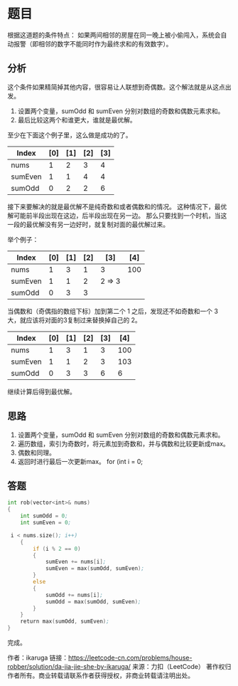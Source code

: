 # 题目 #

根据这道题的条件特点：
如果两间相邻的房屋在同一晚上被小偷闯入，系统会自动报警（即相邻的数字不能同时作为最终求和的有效数字）。

## 分析 ##

这个条件如果精简掉其他内容，很容易让人联想到奇偶数。这个解法就是从这点出发。

1. 设置两个变量，sumOdd 和 sumEven 分别对数组的奇数和偶数元素求和。  
1. 最后比较这两个和谁更大，谁就是最优解。

至少在下面这个例子里，这么做是成功的了。

 | Index | [0] |[1] |	[2] |	[3] |
|----|----|----|----|----|
|nums |	1| 	2| 	3 |	4|
|sumEven |	1| 	1| 	4| 	4|
|sumOdd |	0 |	2| 	2| 	6|

接下来要解决的就是最优解不是纯奇数和或者偶数和的情况。
这种情况下，最优解可能前半段出现在这边，后半段出现在另一边。
那么只要找到一个时机，当这一段的最优解没有另一边好时，就复制对面的最优解过来。

举个例子：

 | Index | [0] |[1] |	[2] |	[3] | [4] |
|----|----|----|----|----|----|
|nums |	1| 	3| 	1| 	3| 	100|
|sumEven |	1 |	1 |	2| 	2 => 3 |	
|sumOdd |	0| 	3| 	3| 		

当偶数和（奇偶指的数组下标）加到第二个 1 之后，发现还不如奇数和一个 3 大，就应该将对面的3复制过来替换掉自己的 2。

| Index | [0] |[1] |	[2] |	[3] | [4] |
|----|----|----|----|----|----|
|nums |	1 |	3 |	1 |	3 |	100 |
|sumEven | 	1 |	1 |	2 |	3 |	103 |
|sumOdd |	0 |	3 |	3 |	6 |	6 |

继续计算后得到最优解。

## 思路 ##

1. 设置两个变量，sumOdd 和 sumEven 分别对数组的奇数和偶数元素求和。
1. 遍历数组，索引为奇数时，将元素加到奇数和，并与偶数和比较更新成max。
1. 偶数和同理。
1. 返回时进行最后一次更新max。
	for (int i = 0;
## 答题 ##
```asm
int rob(vector<int>& nums) 
{
	int sumOdd = 0;
	int sumEven = 0;

 i < nums.size(); i++)
	{
		if (i % 2 == 0)
		{
			sumEven += nums[i];
			sumEven = max(sumOdd, sumEven);
		}
		else
		{
			sumOdd += nums[i];
			sumOdd = max(sumOdd, sumEven);
		}
	}
	return max(sumOdd, sumEven);
}
```


完成。

作者：ikaruga
链接：https://leetcode-cn.com/problems/house-robber/solution/da-jia-jie-she-by-ikaruga/
来源：力扣（LeetCode）
著作权归作者所有。商业转载请联系作者获得授权，非商业转载请注明出处。
